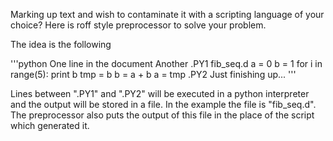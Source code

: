 Marking up text and wish to contaminate it with a scripting language of your choice? Here is roff style preprocessor to solve your problem.

The idea is the following

'''python
One line in the document
Another
.PY1 fib_seq.d
a = 0
b = 1
for i in range(5):
	print b
	tmp = b
	b = a + b
	a = tmp
.PY2
Just finishing up...
'''

Lines between ".PY1" and ".PY2" will be executed in a python interpreter and the output will be stored in a file. In the example the file is "fib_seq.d". The preprocessor also puts the output of this file in the place of the script which generated it.
